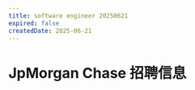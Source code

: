 ```yaml
---
title: software engineer 20250621
expired: false
createdDate: 2025-06-21
---
```


# JpMorgan Chase 招聘信息

<JobPostingTable job-posting-json-path="jpmorgan-chase/data/software-engineer-20250621-2.json" />
